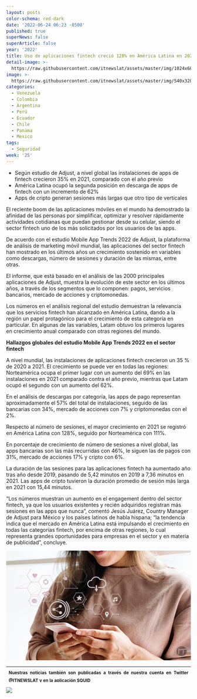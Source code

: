 ```yaml
---
layout: posts
color-schema: red-dark
date: '2022-06-24 06:23 -0500'
published: true
superNews: false
superArticle: false
year: '2022'
title: Uso de aplicaciones fintech creció 128% en América Latina en 2021
detail-image: >-
  https://raw.githubusercontent.com/itnewslat/assets/master/img/1024x680/mujer-con-celular-g.jpg
image: >-
  https://raw.githubusercontent.com/itnewslat/assets/master/img/540x320/mujer-con-celular-p.jpg
categories:
  - Venezuela
  - Colombia
  - Argentina
  - Perú
  - Ecuador
  - Chile
  - Panama
  - Mexico
tags:
  - Seguridad
week: '25'
---
```

- Según estudio de Adjust, a nivel global las instalaciones de apps de fintech crecieron 35% en 2021, comparado con el año previo
- América Latina  ocupó la segunda posición en descarga de apps de fintech con un incremento de 62%
- Apps de cripto generan sesiones más largas que otro tipo de verticales

El reciente boom de las aplicaciones móviles en el mundo ha demostrado la afinidad de las personas por simplificar, optimizar y resolver rápidamente actividades cotidianas que puedan gestionar desde su celular, siendo el sector fintech uno de los más solicitados por los usuarios de las apps. 
 
De acuerdo con el estudio Mobile App Trends 2022 de Adjust, la plataforma de análisis de marketing móvil mundial, las aplicaciones del sector fintech han mostrado en los últimos años un crecimiento sostenido en variables como descargas, número de sesiones y duración de las mismas, entre otras.
 
El informe, que está basado en el análisis de las 2000 principales aplicaciones de Adjust, muestra la evolución de este sector en los últimos años, a través de los segmentos que lo componen: pagos, servicios bancarios, mercado de acciones y criptomonedas. 
 
Los números en el análisis regional del estudio demuestran la relevancia que los servicios fintech han alcanzado en América Latina, dando a la región un papel protagónico para el crecimiento de esta categoría en particular. En algunas de las variables, Latam obtuvo los primeros lugares en crecimiento anual comparado con otras regiones del mundo. 
 
**Hallazgos globales del estudio Mobile App Trends 2022 en el sector fintech**
 

A nivel mundial, las instalaciones de aplicaciones fintech crecieron un 35 % de 2020 a 2021. El crecimiento se puede ver en todas las regiones: Norteamérica ocupa el primer lugar con un aumento del 69% en las instalaciones
 en 2021 comparado contra el año previo, mientras que Latam ocupó el segundo con un aumento del 62%.

En el análisis de descargas por categoría, las apps de pago representan aproximadamente el 57% del total de instalaciones, seguido de las bancarias con 34%, mercado de acciones con 7% y criptomonedas con el 2%.

Respecto al número de sesiones, el mayor crecimiento en 2021 se registró en América Latina con 128%, seguido por Norteamérica con 111%.


En porcentaje de crecimiento de número de sesiones a nivel global, las apps bancarias son las más recurridas con 46%, le siguen las de pagos con 31%, mercado de acciones 17% y cripto con 6%.

La duración de las sesiones para las aplicaciones fintech ha aumentado año tras año desde 2019, pasando de 5,42 minutos en 2019 a 7,36 minutos en 2021. Las apps de cripto tuvieron la duración promedio de sesión más
 larga en 2021 con 15,44 minutos.
 

“Los números muestran un aumento en el engagement dentro del sector fintech, ya que los usuarios existentes y recién adquiridos registran más sesiones en las apps que nunca”, comentó  Jesús Juárez, Country Manager de Adjust para México y los países latinos de habla hispana; “la tendencia indica que el mercado en América Latina está impulsando el crecimiento en todas las categorías fintech, por encima de otras regiones, lo cual representa grandes oportunidades para empresas en el sector y en materia de publicidad”, concluye. 

![](https://raw.githubusercontent.com/itnewslat/assets/master/img/540x320/mujer-con-celular-p.jpg)

<table style="height: 42px;" width="569">
<tbody>
<tr>
<td style="text-align: justify;"><sub><strong>Nuestras noticias también son publicadas a través de nuestra cuenta en Twitter <a href="https://twitter.com/itnewslat?lang=es">@ITNEWSLAT</a> y en la aplicación <a href="https://squidapp.co/en/">SQUID</a></strong></sub></td>
</tr>
</tbody>
</table>

<img src="https://tracker.metricool.com/c3po.jpg?hash=56f88a41e39ab42c063cc51676587a04"/>